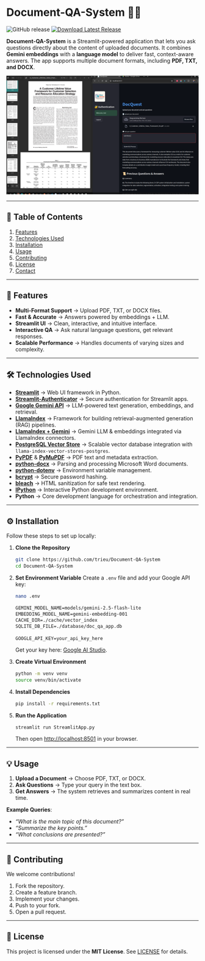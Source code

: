 # Document-QA-System 📄🤖

![GitHub release](https://img.shields.io/github/release/trieu/Document-QA-System.svg) [![Download Latest Release](https://img.shields.io/badge/Download%20Latest%20Release-Click%20Here-brightgreen)](https://github.com/trieu/Document-QA-System/releases)

**Document-QA-System** is a Streamlit-powered application that lets you ask questions directly about the content of uploaded documents. It combines **Gemini embeddings** with a **language model** to deliver fast, context-aware answers. The app supports multiple document formats, including **PDF, TXT, and DOCX**.

![screenshot](screenshot.png)

---

## 📑 Table of Contents

1. [Features](#features)
2. [Technologies Used](#technologies-used)
3. [Installation](#installation)
4. [Usage](#usage)
5. [Contributing](#contributing)
6. [License](#license)
7. [Contact](#contact)

---

## 🚀 Features

* **Multi-Format Support** → Upload PDF, TXT, or DOCX files.
* **Fast & Accurate** → Answers powered by embeddings + LLM.
* **Streamlit UI** → Clean, interactive, and intuitive interface.
* **Interactive QA** → Ask natural language questions, get relevant responses.
* **Scalable Performance** → Handles documents of varying sizes and complexity.

---

## 🛠️ Technologies Used

* **[Streamlit](https://streamlit.io/)** → Web UI framework in Python.
* **[Streamlit-Authenticator](https://github.com/mkhorasani/Streamlit-Authenticator)** → Secure authentication for Streamlit apps.
* **[Google Gemini API](https://aistudio.google.com/)** → LLM-powered text generation, embeddings, and retrieval.
* **[LlamaIndex](https://www.llamaindex.ai/)** → Framework for building retrieval-augmented generation (RAG) pipelines.
* **[LlamaIndex + Gemini](https://www.llamaindex.ai/)** → Gemini LLM & embeddings integrated via LlamaIndex connectors.
* **[PostgreSQL Vector Store](https://www.postgresql.org/)** → Scalable vector database integration with `llama-index-vector-stores-postgres`.
* **[PyPDF](https://pypi.org/project/pypdf/)** & **[PyMuPDF](https://pymupdf.readthedocs.io/)** → PDF text and metadata extraction.
* **[python-docx](https://python-docx.readthedocs.io/)** → Parsing and processing Microsoft Word documents.
* **[python-dotenv](https://pypi.org/project/python-dotenv/)** → Environment variable management.
* **[bcrypt](https://pypi.org/project/bcrypt/)** → Secure password hashing.
* **[bleach](https://bleach.readthedocs.io/)** → HTML sanitization for safe text rendering.
* **[IPython](https://ipython.org/)** → Interactive Python development environment.
* **Python** → Core development language for orchestration and integration.

---

## ⚙️ Installation

Follow these steps to set up locally:

1. **Clone the Repository**

   ```bash
   git clone https://github.com/trieu/Document-QA-System
   cd Document-QA-System
   ```

2. **Set Environment Variable**
   Create a `.env` file and add your Google API key:

   ```bash
   nano .env
   ```

   ```env
   GEMINI_MODEL_NAME=models/gemini-2.5-flash-lite
   EMBEDDING_MODEL_NAME=gemini-embedding-001
   CACHE_DIR=./cache/vector_index
   SQLITE_DB_FILE=./database/doc_qa_app.db

   GOOGLE_API_KEY=your_api_key_here
   ```

   Get your key here: [Google AI Studio](https://aistudio.google.com/apikey).

3. **Create Virtual Environment**

   ```bash
   python -m venv venv
   source venv/bin/activate
   ```

4. **Install Dependencies**

   ```bash
   pip install -r requirements.txt
   ```

5. **Run the Application**

   ```bash
   streamlit run StreamlitApp.py
   ```

   Then open [http://localhost:8501](http://localhost:8501) in your browser.

---

## 💡 Usage

1. **Upload a Document** → Choose PDF, TXT, or DOCX.
2. **Ask Questions** → Type your query in the text box.
3. **Get Answers** → The system retrieves and summarizes content in real time.

**Example Queries**:

* *“What is the main topic of this document?”*
* *“Summarize the key points.”*
* *“What conclusions are presented?”*

---

## 🤝 Contributing

We welcome contributions!

1. Fork the repository.
2. Create a feature branch.
3. Implement your changes.
4. Push to your fork.
5. Open a pull request.

---

## 📜 License

This project is licensed under the **MIT License**. See [LICENSE](LICENSE) for details.

